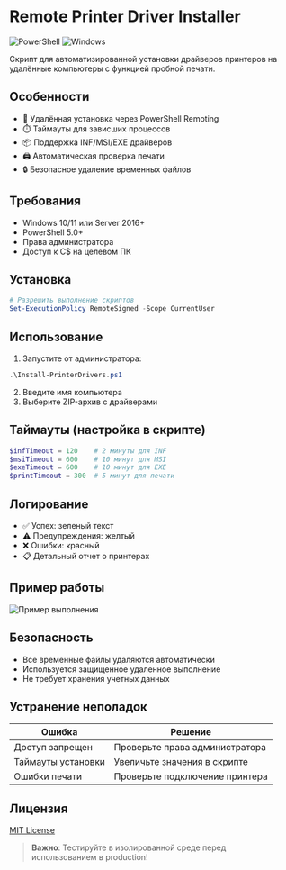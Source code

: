 # Remote Printer Driver Installer

![PowerShell](https://img.shields.io/badge/PowerShell-%235391FE.svg?style=for-the-badge&logo=powershell&logoColor=white)
![Windows](https://img.shields.io/badge/Windows-0078D6?style=for-the-badge&logo=windows&logoColor=white)

Скрипт для автоматизированной установки драйверов принтеров на удалённые компьютеры с функцией пробной печати.

## Особенности
- 🚀 Удалённая установка через PowerShell Remoting
- ⏱️ Таймауты для зависших процессов
- 📦 Поддержка INF/MSI/EXE драйверов
- 🖨️ Автоматическая проверка печати
- 🔒 Безопасное удаление временных файлов

## Требования
- Windows 10/11 или Server 2016+
- PowerShell 5.0+
- Права администратора
- Доступ к C$ на целевом ПК

## Установка
```powershell
# Разрешить выполнение скриптов
Set-ExecutionPolicy RemoteSigned -Scope CurrentUser
```

## Использование
1. Запустите от администратора:
```powershell
.\Install-PrinterDrivers.ps1
```
2. Введите имя компьютера
3. Выберите ZIP-архив с драйверами

## Таймауты (настройка в скрипте)
```powershell
$infTimeout = 120    # 2 минуты для INF
$msiTimeout = 600    # 10 минут для MSI
$exeTimeout = 600    # 10 минут для EXE
$printTimeout = 300  # 5 минут для печати
```

## Логирование
- ✅ Успех: зеленый текст
- ⚠️ Предупреждения: желтый
- ❌ Ошибки: красный
- 📋 Детальный отчет о принтерах

## Пример работы
![Пример выполнения](screenshot.png)

## Безопасность
- Все временные файлы удаляются автоматически
- Используется защищенное удаленное выполнение
- Не требует хранения учетных данных

## Устранение неполадок
| Ошибка                  | Решение                     |
|-------------------------|-----------------------------|
| Доступ запрещен         | Проверьте права администратора |
| Таймауты установки      | Увеличьте значения в скрипте |
| Ошибки печати           | Проверьте подключение принтера |

## Лицензия
[MIT License](LICENSE)

> **Важно**: Тестируйте в изолированной среде перед использованием в production!
